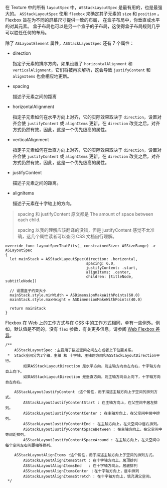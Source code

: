 在 Texture 中的所有 `layoutSpec` 中，`ASStackLayoutSpec` 是最有用的，也是最强大的。 `ASStackLayoutSpec` 使用 `flexbox` 来确定其子元素的 `size` 和 `position` 。 Flexbox 旨在为不同的屏幕尺寸提供一致的布局， 在盒子布局中，你垂直或水平的对其元素。 盒子布局也可以是另一个盒子的子布局，这使得盒子布局规则几乎可以胜任任何的布局。

除了 `ASLayoutElement` 属性，`ASStackLayoutSpec` 还有 7 个属性：

* direction

    指定子元素的排序方向，如果设置了 `horizontalAlignment` 和 `verticalAlignment`，它们将被再次解析，这会导致 `justifyContent` 和 `alignItems` 也会相应地更新。

* spacing

    描述子元素之间的距离

* horizontalAlignment

    指定子元素如何在水平方向上对齐，它的实际效果取决于 `direction`，设置对齐会使 `justifyContent` 或 `alignItems` 更新。在 `direction` 改变之后，对齐方式仍然有效，因此，这是一个优先级高的属性。

* verticalAlignment

    指定子元素如何在垂直方向上对齐，它的实际效果取决于 `direction`，设置对齐会使 `justifyContent` 或 `alignItems` 更新。在 `direction` 改变之后，对齐方式仍然有效，因此，这是一个优先级高的属性。

* justifyContent

    描述子元素之间的距离。

* alignItems

    描述子元素在十字轴上的方向。

> spacing 和 justifyContent 原文都是 The amount of space between each child.
> 
> spacing 以我的理解应该翻译的没错，但是 justifyContent 感觉不太准确，这几个属性读者可以查阅 CSS 文档自行理解。

```
override func layoutSpecThatFits(_ constrainedSize: ASSizeRange) -> ASLayoutSpec 
{
  let mainStack = ASStackLayoutSpec(direction: .horizontal,
                                    spacing: 6.0,
                                    justifyContent: .start,
                                    alignItems: .center,
                                    children: [titleNode, subtitleNode])

  // 设置盒子约束大小
  mainStack.style.minWidth = ASDimensionMakeWithPoints(60.0)
  mainStack.style.maxHeight = ASDimensionMakeWithPoints(40.0)

  return mainStack
}
```

Flexbox 在 Web 上的工作方式与在 CSS 中的工作方式相同，单有一些例外。例如，默认值是不同的，没有 `flex` 参数，有关更多信息，请参阅 [Web Flexbox 差异](https://link.juejin.im?target=http%3A%2F%2Ftexturegroup.org%2Fdocs%2Flayout2-web-flexbox-differences.html)。

```objc
/**
    ASStackLayoutSpec :主要用于描述空间之间左右或者上下位置关系。
 *  Stack空间分为2个轴，主轴 和 十字轴，主轴的方向和ASStackLayoutDirection平行。
        如果ASStackLayoutDirection 是水平方向，则主轴方向自左向右，十字轴方向自上向下。
        如果ASStackLayoutDirection 是垂直方向，则主轴方向自上向下，十字轴方向自左向右。
 
    ASStackLayoutJustifyContent :这个属性，用于描述主轴方向上子空间的排列方式。
        ASStackLayoutJustifyContentStart : 在主轴方向上，在父空间中居左排列。
        ASStackLayoutJustifyContentCenter : 在主轴方向上，在父空间中居中排列。
        ASStackLayoutJustifyContentEnd : 在主轴方向上，在父空间中居右排列。
        ASStackLayoutJustifyContentSpaceBetween : 在主轴方向上，在父空间中等间距排列，
        ASStackLayoutJustifyContentSpaceAround : 在主轴方向上，在父空间中每个空间左右间距相等排列。
    
    ASStackLayoutAlignItems :这个属性，用于描述主轴方向上子空间的排列方式。
        ASStackLayoutAlignItemsStart : 在十字轴方向上，居顶排列
        ASStackLayoutAlignItemsEnd   : 在十字轴方向上，居底排列
        ASStackLayoutAlignItemsCenter ：在十字轴方向上，居中排列
        ASStackLayoutAlignItemsStretch : 在十字轴方向上，填充满父空间。
 */
 ```